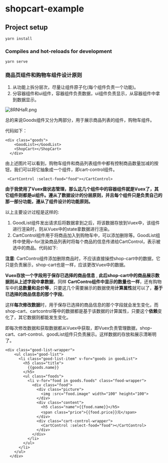 # shopcart-example

## Project setup
```
yarn install
```

### Compiles and hot-reloads for development
```
yarn serve
```
### 商品页组件和购物车组件设计原则

1. 从功能上拆分层次，尽量让组件原子化(每个组件负责一个功能)。
2. 分容器组件和ui组件，容器组件负责数据，ui组件负责显示，从容器组件中拿到数据显示。

![8RNHaR.png](https://s1.ax1x.com/2020/03/21/8RNHaR.png)

总的来说Goods组件又分为两部分，用于展示商品列表的组件，购物车组件。

代码如下：
```JS
<div class="goods">
    <GoodList></GoodList>
    <ShopCart></ShopCart>
  </div>
```

由上述图片可以看到，购物车组件和商品列表组件中都有控制商品数量加减的按钮，我们可以将它抽象成一个组件，即cart-control组件。

```JS
 <CartControl :select-food="food"></CartControl>
```

**由于我使用了Vuex做状态管理，那么这几个组件中的容器组件就是Vuex了，其它组件则都是ui组件。遵从了数据设计的分层原则，并且每个组件只是负责自己的那一部分功能，遵从了组件设计的功能原则。**

以上主要设计过程是这样的:

1. GoodList组件发出请求后将数据拿到之后，将该数据存放到Vuex中，该组件进行渲染时，则从Vuex中的state拿数据进行渲染。
2. CartControl组件用于将商品加入到购物车中，可以添加删除等。GoodList组件中使用v-for渲染商品列表时将每个商品的信息传递给CartControl，表示被选中的商品。代码如下:

**注意**: CartContro组件添加删除商品时，不应该直接操控shop-cart中的数据，它只是负责展示，shop-cart也是一样，应该更改Vuex中的数据。

**Vuex存放一个字段用于保存已选择的商品信息** , **此后shop-cart中的商品展示数据则从上述字段中拿数据**，同样 **CartContro组件中显示的数量也一样**，还有购物车中的**总数量和总价等**，只要这几个需要展示的数据使用**计算属性**就可以了，**基于已选择的商品信息的那个字段**。

这样**每次修改数据**时，用于保存已选择的商品信息的那个字段就会发生变化，而shop-cart、cartcontrol等中的数据都是基于该数据的计算属性，只要这个**依赖**变化了，其它数据则都能发生变化。


即每次修改数据和获取数据都从Vuex中获取，即Vuex负责管理数据，shop-cart、cart-control、goodList组件只负责展示。这样数据的存放和展示清晰明了。

```JS
<div class="good-list-wrapper">
    <ul class="good-list">
      <li class="good-list-item" v-for="goods in goodList">
        <h5 class="title">
          {{goods.name}}
        </h5>
        <ul class="foods">
          <li v-for="food in goods.foods" class="food-wrapper">
            <div class="food">
              <div class="picture">
                <img :src="food.image" width="100" height="100">
              </div>
              <div class="content">
                <h5 class="name">{{food.name}}</h5>
                <span class="price">{{food.price}}元</span>
              </div>
              <div class="cart-control-wrapper">
                <CartControl :select-food="food"></CartControl>
              </div>
            </div>
          </li>
        </ul>
      </li>
    </ul>
  </div>
```

